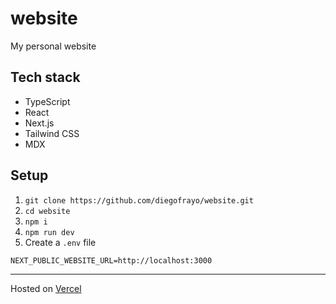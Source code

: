 # website

My personal website

## Tech stack

- TypeScript
- React
- Next.js
- Tailwind CSS
- MDX

## Setup

1. `git clone https://github.com/diegofrayo/website.git`
1. `cd website`
1. `npm i`
1. `npm run dev`
1. Create a `.env` file
  ```
  NEXT_PUBLIC_WEBSITE_URL=http://localhost:3000
  ```
---

Hosted on [Vercel](https://vercel.com)
